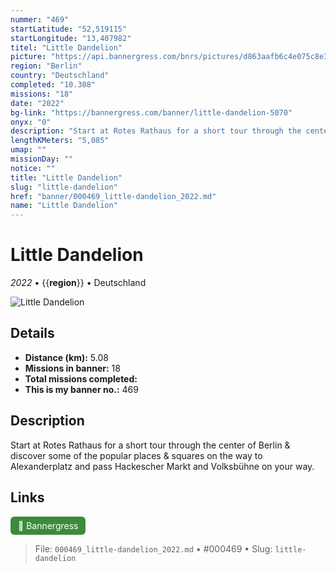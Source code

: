 ```yaml
---
nummer: "469"
startLatitude: "52,519115"
startLongitude: "13,407982"
titel: "Little Dandelion"
picture: "https://api.bannergress.com/bnrs/pictures/d863aafb6c4e075c8e3cddf3389d1e6f"
region: "Berlin"
country: "Deutschland"
completed: "10.308"
missions: "18"
date: "2022"
bg-link: "https://bannergress.com/banner/little-dandelion-5070"
onyx: "0"
description: "Start at Rotes Rathaus for a short tour through the center of Berlin & discover some of the popular places & squares on the way to Alexanderplatz and pass Hackescher Markt and Volksbühne on your way."
lengthKMeters: "5,085"
umap: ""
missionDay: ""
notice: ""
title: "Little Dandelion"
slug: "little-dandelion"
href: "banner/000469_little-dandelion_2022.md"
name: "Little Dandelion"
---
```

# Little Dandelion

*2022* • {{__region__}} • Deutschland

![Little Dandelion](https://api.bannergress.com/bnrs/pictures/d863aafb6c4e075c8e3cddf3389d1e6f)



## Details
- **Distance (km):** 5.08
- **Missions in banner:** 18
- **Total missions completed:** 
- **This is my banner no.:** 469



## Description
Start at Rotes Rathaus for a short tour through the center of Berlin & discover some of the popular places & squares on the way to Alexanderplatz and pass Hackescher Markt and Volksbühne on your way.



## Links
<a href="https://bannergress.com/banner/little-dandelion-5070" target="_blank" style="display:inline-block;margin-right:8px;padding:6px 12px;background:#3c8b3c;color:#fff;text-decoration:none;border-radius:6px;">🔗 Bannergress</a>



> File: `000469_little-dandelion_2022.md` • #000469 • Slug: `little-dandelion`

